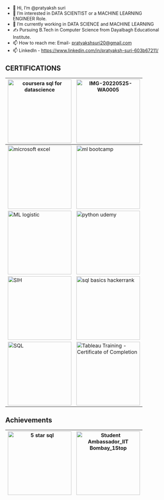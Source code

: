 - 👋 Hi, I’m @pratyaksh suri
- 👀 I’m interested in DATA SCIENTIST or a MACHINE LEARNING ENGINEER Role. 
- 🌱 I’m currently working in DATA SCIENCE  and MACHINE LEARNING  
- ✍ Pursuing B.Tech in Computer Science from Dayalbagh Educational Institute.
- 📫 How to reach me: Email- pratyakshsuri20@gmail.com
- 📫 LinkedIn - https://www.linkedin.com/in/pratyaksh-suri-603b67211/

## CERTIFICATIONS

| <img src="https://github.com/pratyakshsuri2003/pratyakshsuri2003/assets/115720372/084ae212-4d26-490a-b78d-de93a8a74c1e" width="200" alt="coursera sql for datascience"> | <img src="https://github.com/pratyakshsuri2003/pratyakshsuri2003/assets/115720372/30c180f1-9e74-4839-9280-1acd84f13dec" width="200" alt="IMG-20220525-WA0005"> |
| --- | --- |
| <img src="https://github.com/pratyakshsuri2003/pratyakshsuri2003/assets/115720372/22a8530a-1cec-4076-bf00-1aa31b287940" width="200" alt="microsoft excel"> | <img src="https://github.com/pratyakshsuri2003/pratyakshsuri2003/assets/115720372/755edfa5-617c-4ca2-a2c8-00c145c3468e" width="200" alt="ml bootcamp"> |
| <img src="https://github.com/pratyakshsuri2003/pratyakshsuri2003/assets/115720372/4cacff51-22e4-4ff3-8430-34633bf9fc38" width="200" alt="ML logistic"> | <img src="https://github.com/pratyakshsuri2003/pratyakshsuri2003/assets/115720372/0eb7e2d8-0704-4a5f-ae4a-26d026297b57" width="200" alt="python udemy"> |
| <img src="https://github.com/pratyakshsuri2003/pratyakshsuri2003/assets/115720372/209343e8-6857-4382-b8d4-4ba6c4b2408d" width="200" alt="SIH"> | <img src="https://github.com/pratyakshsuri2003/pratyakshsuri2003/assets/115720372/5f9741da-34c1-4795-8387-18fb9c3bf62f" width="200" alt="sql basics hackerrank"> |
| <img src="https://github.com/pratyakshsuri2003/pratyakshsuri2003/assets/115720372/0f2223dc-e34c-495f-a3f0-9161b41f30b3" width="200" alt="SQL"> | <img src="https://github.com/pratyakshsuri2003/pratyakshsuri2003/assets/115720372/4c6e4f12-3f21-412e-8244-bdf4969d5085" width="200" alt="Tableau Training - Certificate of Completion"> |

## Achievements

| <img src="https://github.com/pratyakshsuri2003/pratyakshsuri2003/assets/115720372/a7ecf660-8e65-4d9a-a0d2-11244ce13467" width="200" alt="5 star sql"> | <img src="https://github.com/pratyakshsuri2003/pratyakshsuri2003/assets/115720372/f35aaf95-9146-426f-860e-79f44b8be584" width="200" alt="Student Ambassador_IIT Bombay_1Stop"> |
| --- | --- |
